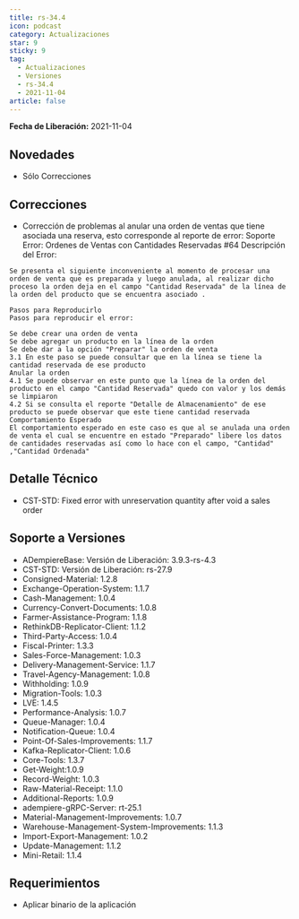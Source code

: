 ```yaml
---
title: rs-34.4
icon: podcast
category: Actualizaciones
star: 9
sticky: 9
tag:
  - Actualizaciones
  - Versiones
  - rs-34.4
  - 2021-11-04
article: false
---
```


**Fecha de Liberación:** 2021-11-04

## Novedades

- Sólo Correcciones

## Correcciones

- Corrección de problemas al anular una orden de ventas que tiene asociada una reserva, esto corresponde al reporte de error:
Soporte Error: Ordenes de Ventas con Cantidades Reservadas #64
Descripción del Error:

~~~
Se presenta el siguiente inconveniente al momento de procesar una orden de venta que es preparada y luego anulada, al realizar dicho proceso la orden deja en el campo "Cantidad Reservada" de la línea de la orden del producto que se encuentra asociado .

Pasos para Reproducirlo
Pasos para reproducir el error:

Se debe crear una orden de venta
Se debe agregar un producto en la línea de la orden
Se debe dar a la opción "Preparar" la orden de venta
3.1 En este paso se puede consultar que en la línea se tiene la cantidad reservada de ese producto
Anular la orden
4.1 Se puede observar en este punto que la línea de la orden del producto en el campo "Cantidad Reservada" quedo con valor y los demás se limpiaron
4.2 Si se consulta el reporte "Detalle de Almacenamiento" de ese producto se puede observar que este tiene cantidad reservada
Comportamiento Esperado
El comportamiento esperado en este caso es que al se anulada una orden de venta el cual se encuentre en estado "Preparado" libere los datos de cantidades reservadas así como lo hace con el campo, "Cantidad" ,"Cantidad Ordenada"
~~~

## Detalle Técnico

- CST-STD: Fixed error with unreservation quantity after void a sales order

## Soporte a Versiones

- ADempiereBase: Versión de Liberación: 3.9.3-rs-4.3
- CST-STD: Versión de Liberación: rs-27.9
- Consigned-Material: 1.2.8
- Exchange-Operation-System: 1.1.7
- Cash-Management: 1.0.4
- Currency-Convert-Documents: 1.0.8
- Farmer-Assistance-Program: 1.1.8
- RethinkDB-Replicator-Client: 1.1.2
- Third-Party-Access: 1.0.4
- Fiscal-Printer: 1.3.3
- Sales-Force-Management: 1.0.3
- Delivery-Management-Service: 1.1.7
- Travel-Agency-Management: 1.0.8
- Withholding: 1.0.9
- Migration-Tools: 1.0.3
- LVE: 1.4.5
- Performance-Analysis: 1.0.7
- Queue-Manager: 1.0.4
- Notification-Queue: 1.0.4
- Point-Of-Sales-Improvements: 1.1.7
- Kafka-Replicator-Client: 1.0.6
- Core-Tools: 1.3.7
- Get-Weight:1.0.9
- Record-Weight: 1.0.3
- Raw-Material-Receipt: 1.1.0
- Additional-Reports: 1.0.9
- adempiere-gRPC-Server: rt-25.1
- Material-Management-Improvements: 1.0.7
- Warehouse-Management-System-Improvements: 1.1.3
- Import-Export-Management: 1.0.2
- Update-Management: 1.1.2
- Mini-Retail: 1.1.4

## Requerimientos

- Aplicar binario de la aplicación
